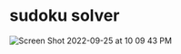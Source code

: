 # sudoku solver

![Screen Shot 2022-09-25 at 10 09 43 PM](https://user-images.githubusercontent.com/77098480/192150739-f210ec46-97fc-48d3-a964-d4ca9894460d.png)
